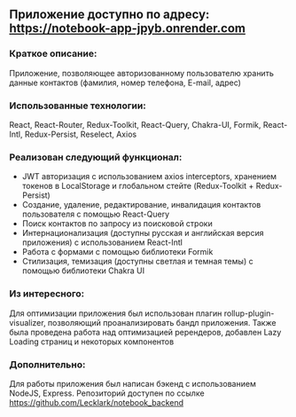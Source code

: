 ## Приложение доступно по адресу: https://notebook-app-jpyb.onrender.com

### Краткое описание:
Приложение, позволяющее авторизованному пользователю хранить данные контактов (фамилия, номер телефона, E-mail, адрес)

### Использованные технологии:
React, React-Router, Redux-Toolkit, React-Query, Chakra-UI, Formik, React-Intl, Redux-Persist, Reselect, Axios

### Реализован следующий функционал:
- JWT авторизация с использованием axios interceptors, хранением токенов в LocalStorage и глобальном стейте (Redux-Toolkit + Redux-Persist)
- Создание, удаление, редактирование, инвалидация контактов пользователя с помощью React-Query
- Поиск контактов по запросу из поисковой строки
- Интернационализация (доступны русская и английская версия приложения) с использованием React-Intl
- Работа с формами с помощью библиотеки Formik
- Стилизация, темизация (доступны светлая и темная темы) с помощью библиотеки Chakra UI

### Из интересного:
Для оптимизации приложения был использован плагин rollup-plugin-visualizer, позволяющий проанализировать бандл приложения. 
Также была проведена работа над оптимизацией ререндеров, добавлен Lazy Loading страниц и некоторых компонентов

### Дополнительно:
Для работы приложения был написан бэкенд с использованием NodeJS, Express. Репозиторий доступен по ссылке https://github.com/Lecklark/notebook_backend
